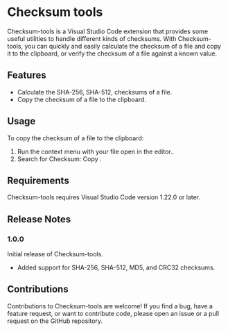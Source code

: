 # Checksum tools

Checksum-tools is a Visual Studio Code extension that provides some useful utilities to handle different kinds of checksums. With Checksum-tools, you can quickly and easily calculate the checksum of a file and copy it to the clipboard, or verify the checksum of a file against a known value.

## Features

- Calculate the SHA-256, SHA-512, checksums of a file.
- Copy the checksum of a file to the clipboard.

## Usage

To copy the checksum of a file to the clipboard:

1. Run the context menu with your file open in the editor..
2. Search for Checksum: Copy <type>.

## Requirements

Checksum-tools requires Visual Studio Code version 1.22.0 or later.

## Release Notes

### 1.0.0

Initial release of Checksum-tools.

- Added support for SHA-256, SHA-512, MD5, and CRC32 checksums.

## Contributions

Contributions to Checksum-tools are welcome! If you find a bug, have a feature request, or want to contribute code, please open an issue or a pull request on the GitHub repository.
